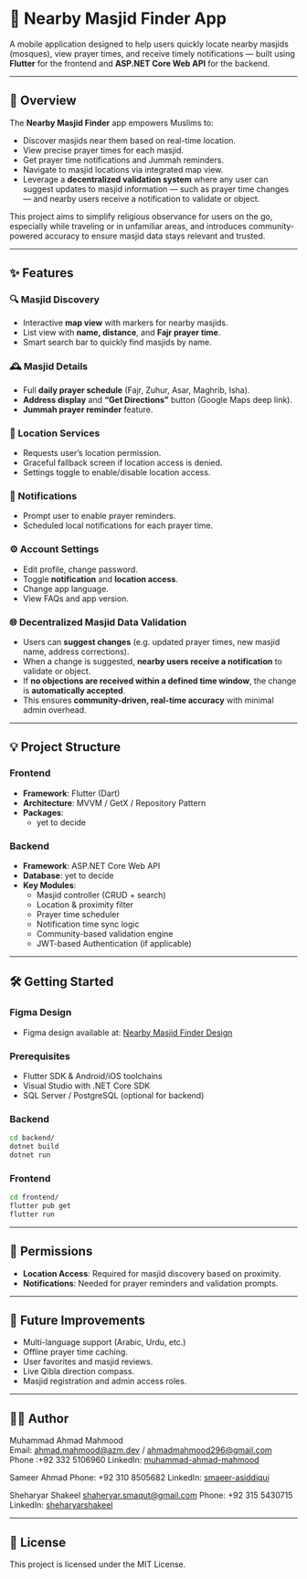 # 🕌 Nearby Masjid Finder App

A mobile application designed to help users quickly locate nearby masjids (mosques), view prayer times, and receive timely notifications — built using **Flutter** for the frontend and **ASP.NET Core Web API** for the backend.

---

## 📱 Overview

The **Nearby Masjid Finder** app empowers Muslims to:

- Discover masjids near them based on real-time location.
- View precise prayer times for each masjid.
- Get prayer time notifications and Jummah reminders.
- Navigate to masjid locations via integrated map view.
- Leverage a **decentralized validation system** where any user can suggest updates to masjid information — such as prayer time changes — and nearby users receive a notification to validate or object.

This project aims to simplify religious observance for users on the go, especially while traveling or in unfamiliar areas, and introduces community-powered accuracy to ensure masjid data stays relevant and trusted.

---

## ✨ Features

### 🔍 Masjid Discovery
- Interactive **map view** with markers for nearby masjids.
- List view with **name, distance**, and **Fajr prayer time**.
- Smart search bar to quickly find masjids by name.

### 🕰️ Masjid Details
- Full **daily prayer schedule** (Fajr, Zuhur, Asar, Maghrib, Isha).
- **Address display** and **“Get Directions”** button (Google Maps deep link).
- **Jummah prayer reminder** feature.

### 📍 Location Services
- Requests user’s location permission.
- Graceful fallback screen if location access is denied.
- Settings toggle to enable/disable location access.

### 🔔 Notifications
- Prompt user to enable prayer reminders.
- Scheduled local notifications for each prayer time.

### ⚙️ Account Settings
- Edit profile, change password.
- Toggle **notification** and **location access**.
- Change app language.
- View FAQs and app version.

### 🌐 Decentralized Masjid Data Validation
- Users can **suggest changes** (e.g. updated prayer times, new masjid name, address corrections).
- When a change is suggested, **nearby users receive a notification** to validate or object.
- If **no objections are received within a defined time window**, the change is **automatically accepted**.
- This ensures **community-driven, real-time accuracy** with minimal admin overhead.

---

## 💡 Project Structure

### Frontend
- **Framework**: Flutter (Dart)
- **Architecture**: MVVM / GetX / Repository Pattern
- **Packages**:
    - yet to decide

### Backend
- **Framework**: ASP.NET Core Web API
- **Database**: yet to decide
- **Key Modules**:
    - Masjid controller (CRUD + search)
    - Location & proximity filter
    - Prayer time scheduler
    - Notification time sync logic
    - Community-based validation engine
    - JWT-based Authentication (if applicable)

---

## 🛠️ Getting Started


### Figma Design
- Figma design available at: [Nearby Masjid Finder Design](https://www.figma.com/design/w7ZbZ2KPFnYMbvfAdEY8OP/Alfalah_Connect?node-id=0-1&t=jL8DUbDMrEC4slMQ-1)

### Prerequisites
- Flutter SDK & Android/iOS toolchains
- Visual Studio with .NET Core SDK
- SQL Server / PostgreSQL (optional for backend)

### Backend
```bash
cd backend/
dotnet build
dotnet run
```

### Frontend
```bash
cd frontend/
flutter pub get
flutter run
```

---

## 🔐 Permissions

- **Location Access**: Required for masjid discovery based on proximity.
- **Notifications**: Needed for prayer reminders and validation prompts.

---

## 🚀 Future Improvements

- Multi-language support (Arabic, Urdu, etc.)
- Offline prayer time caching.
- User favorites and masjid reviews.
- Live Qibla direction compass.
- Masjid registration and admin access roles.

---

## 🧑‍💻 Author

Muhammad Ahmad Mahmood  
Email: ahmad.mahmood@azm.dev / ahmadmahmood296@gmail.com
Phone :+92 332 5106960
LinkedIn: [muhammad-ahmad-mahmood](https://www.linkedin.com/in/ahmaddioxide)

Sameer Ahmad
Phone: +92 310 8505682
LinkedIn: [smaeer-asiddiqui](https://www.linkedin.com/in/sameer-asiddiqui/)


Sheharyar Shakeel
shaheryar.smaqut@gmail.com 
Phone: +92 315 5430715
LinkedIn: [sheharyarshakeel](https://www.linkedin.com/in/shaheryarshakeel)


---

## 📄 License

This project is licensed under the MIT License.
